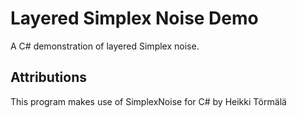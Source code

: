 # Layered Simplex Noise Demo
A C# demonstration of layered Simplex noise.

## Attributions
This program makes use of SimplexNoise for C# by Heikki Törmälä
